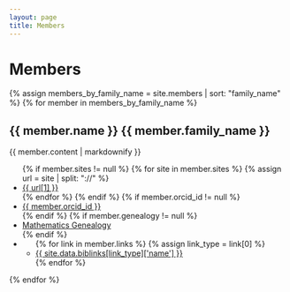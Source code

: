```yaml
---
layout: page
title: Members
---
```


# Members

{% assign members_by_family_name = site.members | sort: "family_name" %}
{% for member in members_by_family_name %}

## {{ member.name }} {{ member.family_name }}

{{ member.content | markdownify }}

<ul class="member-profile-links">
    {% if member.sites != null %} 
    {% for site in member.sites %}
    {% assign url = site | split: "://" %}
    <li class="icon-links"><i class="fas fa-home"></i> <a href="{{ url[0] }}://{{ url[1] }}">{{ url[1] }}</a></li>
    {% endfor %}
    {% endif %}
    {% if member.orcid_id != null %}
    <li class="icon-links"><i class="ai ai-orcid"></i> <a href="https://orcid.org/{{ member.orcid_id }}">{{ member.orcid_id }}</a></li>
    {% endif %}
    {% if member.genealogy != null %}
    <li class="icon-links"><i class="fas fa-sitemap"></i> <a href="https://www.genealogy.math.ndsu.nodak.edu/id.php?id={{ member.genealogy }}">Mathematics Genealogy</a></li>
    {% endif %}
    <li class="icon-links"><i class="fas fa-scroll"></i>
        <ul class="inline-list">
            {% for link in member.links %}
                {% assign link_type = link[0] %}
                <li><a href="{{ site.data.biblinks[link_type]['url'] }}{{ link[1] }}">{{ site.data.biblinks[link_type]['name'] }}</a></li>
            {% endfor %}
        </ul>
    </li>
</ul>

{% endfor %}